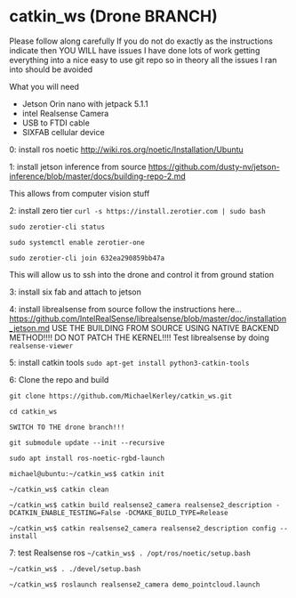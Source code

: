 # catkin_ws (Drone BRANCH)

Please follow along carefully
If you do not do exactly as the instructions indicate then YOU WILL have issues
I have done lots of work getting everything into a nice easy to use git repo so in theory all the issues I ran into should be avoided


What you will need
 - Jetson Orin nano with jetpack 5.1.1
 - intel Realsense Camera
 - USB to FTDI cable
 - SIXFAB cellular device


0: install ros noetic
http://wiki.ros.org/noetic/Installation/Ubuntu

1: install jetson inference from source
https://github.com/dusty-nv/jetson-inference/blob/master/docs/building-repo-2.md

This allows from computer vision stuff


2: install zero tier
`curl -s https://install.zerotier.com | sudo bash`

`sudo zerotier-cli status`

`sudo systemctl enable zerotier-one`

`sudo zerotier-cli join 632ea290859bb47a`

This will allow us to ssh into the drone and control it from ground station

3: install six fab and attach to jetson

4: install librealsense from source
follow the instructions here...
https://github.com/IntelRealSense/librealsense/blob/master/doc/installation_jetson.md
USE THE BUILDING FROM SOURCE USING NATIVE BACKEND METHOD!!!!
DO NOT PATCH THE KERNEL!!!!
Test librealsense by doing `realsense-viewer`

5: install catkin tools
`sudo apt-get install python3-catkin-tools`


6: Clone the repo and build

`git clone https://github.com/MichaelKerley/catkin_ws.git` 

`cd catkin_ws`

`SWITCH TO THE drone branch!!!`

`git submodule update --init --recursive`

`sudo apt install ros-noetic-rgbd-launch`

`michael@ubuntu:~/catkin_ws$ catkin init`

`~/catkin_ws$ catkin clean`

`~/catkin_ws$ catkin build realsense2_camera realsense2_description -DCATKIN_ENABLE_TESTING=False -DCMAKE_BUILD_TYPE=Release`

`~/catkin_ws$ catkin realsense2_camera realsense2_description config --install`

7: test Realsense ros
`~/catkin_ws$ . /opt/ros/noetic/setup.bash`

`~/catkin_ws$ . ./devel/setup.bash` 

`~/catkin_ws$ roslaunch realsense2_camera demo_pointcloud.launch`



